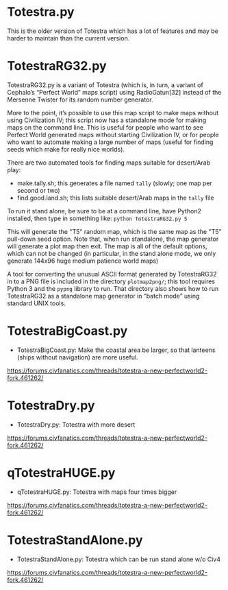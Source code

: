 # Totestra.py

This is the older version of Totestra which has a lot of features and
may be harder to maintain than the current version.

# TotestraRG32.py

TotestraRG32.py is a variant of Totestra (which is, in turn, a variant of
Cephalo’s “Perfect World” maps script) using RadioGatun[32] instead of 
the Mersenne Twister for its random number generator.

More to the point, it’s possible to use this map script to make maps
without using Civilization IV; this script now has a standalone mode 
for making maps on the command line.  This is useful for people who
want to see Perfect World generated maps without starting Civilization IV,
or for people who want to automate making a large number of maps (useful
for finding seeds which make for really nice worlds).

There are two automated tools for finding maps suitable for desert/Arab
play:

- make.tally.sh; this generates a file named `tally` (slowly; one map per
  second or two)
- find.good.land.sh; this lists suitable desert/Arab maps in the `tally` file  

To run it stand alone, be sure to be at a command line, have Python2
installed, then type in something like: `python TotestraRG32.py 5`

This will generate the "T5" random map, which is the same map as the
"T5" pull-down seed option. Note that, when run standalone, the map
generator will generate a plot map then exit. The map is all of the
default options, which can not be changed (in particular, in the stand
alone mode, we only generate 144x96 huge medium patience world maps)

A tool for converting the unusual ASCII format generated by TotestraRG32
in to a PNG file is included in the directory `plotmap2png/`; this tool
requires Python 3 and the `pypng` library to run.  That directory
also shows how to run TotestraRG32 as a standalone map generator in
“batch mode” using standard UNIX tools.

# TotestraBigCoast.py

* TotestraBigCoast.py: Make the coastal area be larger, so that lanteens
  (ships without navigation) are more useful.

https://forums.civfanatics.com/threads/totestra-a-new-perfectworld2-fork.461262/

# TotestraDry.py

* TotestraDry.py: Totestra with more desert

https://forums.civfanatics.com/threads/totestra-a-new-perfectworld2-fork.461262/

# qTotestraHUGE.py

* qTotestraHUGE.py: Totestra with maps four times bigger

https://forums.civfanatics.com/threads/totestra-a-new-perfectworld2-fork.461262/

# TotestraStandAlone.py

* TotestraStandAlone.py: Totestra which can be run stand alone w/o Civ4

https://forums.civfanatics.com/threads/totestra-a-new-perfectworld2-fork.461262/
